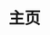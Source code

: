 ---
home: true
layout: BlogHome
icon: home-fill
title: 主页
bgImage: https://xingqiu-tuchuang-1256524210.cos.ap-shanghai.myqcloud.com/17292/96776418_p0%20miku%202022%203.9.png
heroText: 𝓜𝓲𝓸𝓶𝓲𝓸𝓻𝓪
heroFullScreen: true
tagline: 転がる岩、君に朝が降る
projects:
  - icon: project
    name: user-center
    desc: Gin+Gorm+Redis+MySQL的用户管理系统的后端，前端由vite+vue3构建
    link: https://github.com/miomiora/user-center


footer: miomiora的小窝
---